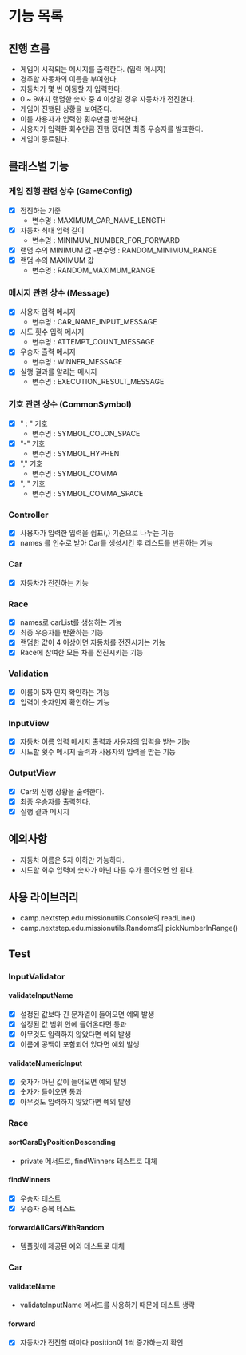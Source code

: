# 기능 목록

## 진행 흐름

- 게임이 시작되는 메시지를 출력한다. (입력 메시지)
- 경주할 자동차의 이름을 부여한다.
- 자동차가 몇 번 이동할 지 입력한다.
- 0 ~ 9까지 랜덤한 숫자 중 4 이상일 경우 자동차가 전진한다.
- 게임이 진행된 상황을 보여준다.
- 이를 사용자가 입력한 횟수만큼 반복한다.
- 사용자가 입력한 회수만큼 진행 됐다면 최종 우승자를 발표한다.
- 게임이 종료된다.

## 클래스별 기능

### 게임 진행 관련 상수 (GameConfig)

- [x] 전진하는 기준
    - 변수명 : MAXIMUM_CAR_NAME_LENGTH
- [x] 자동차 최대 입력 길이
    - 변수명 : MINIMUM_NUMBER_FOR_FORWARD
- [x] 랜덤 수의 MINIMUM 값
  -변수명 : RANDOM_MINIMUM_RANGE
- [x] 랜덤 수의 MAXIMUM 값
    - 변수명 : RANDOM_MAXIMUM_RANGE

### 메시지 관련 상수 (Message)

- [x] 사용자 입력 메시지
    - 변수명 : CAR_NAME_INPUT_MESSAGE
- [x] 시도 횟수 입력 메시지
    - 변수명 : ATTEMPT_COUNT_MESSAGE
- [x] 우승자 출력 메시지
    - 변수명 : WINNER_MESSAGE
- [x] 실행 결과를 알리는 메시지
    - 변수명 : EXECUTION_RESULT_MESSAGE

### 기호 관련 상수 (CommonSymbol)

- [x] " : " 기호
    - 변수명 : SYMBOL_COLON_SPACE
- [x] "-" 기호
    - 변수명 : SYMBOL_HYPHEN
- [x] "," 기호
    - 변수명 : SYMBOL_COMMA
- [x] ", " 기호
    - 변수명 : SYMBOL_COMMA_SPACE

### Controller

- [x] 사용자가 입력한 입력을 쉼표(,) 기준으로 나누는 기능
- [x] names 를 인수로 받아 Car를 생성시킨 후 리스트를 반환하는 기능

### Car

- [x] 자동차가 전진하는 기능

### Race

- [x] names로 carList를 생성하는 기능
- [x] 최종 우승자를 반환하는 기능
- [x] 랜덤한 값이 4 이상이면 자동차를 전진시키는 기능
- [x] Race에 참여한 모든 차를 전진시키는 기능

### Validation

- [x] 이름이 5자 인지 확인하는 기능
- [x] 입력이 숫자인지 확인하는 기능

### InputView

- [x] 자동차 이름 입력 메시지 출력과 사용자의 입력을 받는 기능
- [x] 시도할 횟수 메시지 출력과 사용자의 입력을 받는 기능

### OutputView

- [x] Car의 진행 상황을 출력한다.
- [x] 최종 우승자를 출력한다.
- [x] 실행 결과 메시지

## 예외사항

- 자동차 이름은 5자 이하만 가능하다.
- 시도할 회수 입력에 숫자가 아닌 다른 수가 들어오면 안 된다.

## 사용 라이브러리

- camp.nextstep.edu.missionutils.Console의 readLine()
- camp.nextstep.edu.missionutils.Randoms의 pickNumberInRange()

## Test

### InputValidator

#### validateInputName

- [x] 설정된 값보다 긴 문자열이 들어오면 예외 발생
- [x] 설정된 값 범위 안에 들어온다면 통과
- [x] 아무것도 입력하지 않았다면 예외 발생
- [x] 이름에 공백이 포함되어 있다면 예외 발생

#### validateNumericInput

- [x] 숫자가 아닌 값이 들어오면 예외 발생
- [x] 숫자가 들어오면 통과
- [x] 아무것도 입력하지 않았다면 예외 발생

### Race

#### sortCarsByPositionDescending

- private 메서드로, findWinners 테스트로 대체

#### findWinners

- [x] 우승자 테스트
- [x] 우승자 중복 테스트

#### forwardAllCarsWithRandom

- 템플릿에 제공된 예외 테스트로 대체

### Car

#### validateName

- validateInputName 메서드를 사용하기 때문에 테스트 생략

#### forward

- [x] 자동차가 전진할 때마다 position이 1씩 증가하는지 확인
